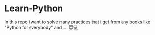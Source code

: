 # Learn-Python

In this repo i want to solve many practices that i get from any books like "Python for everybody" and .... 😇💻
